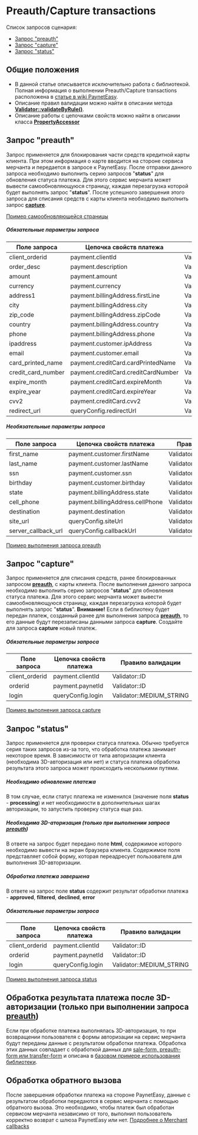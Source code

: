 # Preauth/Capture transactions

Список запросов сценария:
* [Запрос "preauth"](#preauth)
* [Запрос "capture"](#capture)
* [Запрос "status"](#status)

## Общие положения

* В данной статье описывается исключительно работа с библиотекой. Полная информация о выполнении Preauth/Capture transactions расположена в [статье в wiki PaynetEasy](http://wiki.payneteasy.com/index.php/PnE:Preauth/Capture_Transactions).
* Описание правил валидации можно найти в описании метода **[Validator::validateByRule()](../library-internals/02-validator.md#validateByRule)**.
* Описание работы с цепочками свойств можно найти в описании класса **[PropertyAccessor](../library-internals/03-property-accessor.md)**

## <a name="preauth"></a> Запрос "preauth"

Запрос применяется для блокирования части средств кредитной карты клиента. При этом информация о карте вводится на стороне сервиса мерчанта и передается в запросе к PaynetEasy. После отправки данного запроса необходимо выполнить серию запросов "**status**" для обновления статуса платежа. Для этого сервис мерчанта может вывести самообновляющуюся страницу, каждая перезагрузка которой будет выполнять запрос "**status**". После успешного завершения этого запроса для списания средств с карты клиента необходимо выполнить запрос **[capture](#capture)**.

[Пример самообновляющейся страницы](../../../example/common/waitPage.html)

##### Обязательные параметры запроса

Поле запроса        |Цепочка свойств платежа            |Правило валидации
--------------------|-----------------------------------|-----------------
client_orderid      |payment.clientId                   |Validator::ID
order_desc          |payment.description                |Validator::LONG_STRING
amount              |payment.amount                     |Validator::AMOUNT
currency            |payment.currency                   |Validator::CURRENCY
address1            |payment.billingAddress.firstLine   |Validator::MEDIUM_STRING
city                |payment.billingAddress.city        |Validator::MEDIUM_STRING
zip_code            |payment.billingAddress.zipCode     |Validator::ZIP_CODE
country             |payment.billingAddress.country     |Validator::COUNTRY
phone               |payment.billingAddress.phone       |Validator::PHONE
ipaddress           |payment.customer.ipAddress         |Validator::IP
email               |payment.customer.email             |Validator::EMAIL
card_printed_name   |payment.creditCard.cardPrintedName |Validator::LONG_STRING
credit_card_number  |payment.creditCard.creditCardNumber|Validator::CREDIT_CARD_NUMBER
expire_month        |payment.creditCard.expireMonth     |Validator::MONTH
expire_year         |payment.creditCard.expireYear      |Validator::YEAR
cvv2                |payment.creditCard.cvv2            |Validator::CVV2
redirect_url        |queryConfig.redirectUrl            |Validator::URL

##### Необязательные параметры запроса

Поле запроса        |Цепочка свойств платежа            |Правило валидации
--------------------|-----------------------------------|-----------------
first_name          |payment.customer.firstName         |Validator::MEDIUM_STRING
last_name           |payment.customer.lastName          |Validator::MEDIUM_STRING
ssn                 |payment.customer.ssn               |Validator::SSN
birthday            |payment.customer.birthday          |Validator::DATE
state               |payment.billingAddress.state       |Validator::COUNTRY
cell_phone          |payment.billingAddress.cellPhone   |Validator::PHONE
destination         |payment.destination                |Validator::LONG_STRING
site_url            |queryConfig.siteUrl                |Validator::URL
server_callback_url |queryConfig.callbackUrl            |Validator::URL

[Пример выполнения запроса preauth](../../../example/preauth.php)

## <a name="capture"></a> Запрос "capture"

Запрос применяется для списания средств, ранее блокированных запросом **[preauth](#preauth)**, с карты клиента. После выполнения данного запроса необходимо выполнить серию запросов "**status**" для обновления статуса платежа. Для этого сервис мерчанта может вывести самообновляющуюся страницу, каждая перезагрузка которой будет выполнять запрос "**status**". **Внимание!** Если в библиотеку будет передан платеж, созданный ранее для выполнения запроса **[preauth](#preauth)**, то его данные будут перезаписаны данными запроса **capture**. Создайте для запроса **capture** новый платеж.

##### Обязательные параметры запроса

Поле запроса        |Цепочка свойств платежа|Правило валидации
--------------------|-----------------------|-----------------
client_orderid      |payment.clientId       |Validator::ID
orderid             |payment.paynetId       |Validator::ID
login               |queryConfig.login      |Validator::MEDIUM_STRING

[Пример выполнения запроса capture](../../../example/capture.php)

## <a name="status"></a> Запрос "status"

Запрос применяется для проверки статуса платежа. Обычно требуется серия таких запросов из-за того, что обработка платежа занимает некоторое время. В зависимости от типа авторизации клиента (необходима 3D-авторизация или нет) и статуса платежа обработка результата этого запроса может происходить несколькими путями.

##### Необходимо обновление платежа

В том случае, если статус платежа не изменился (значение поля **status** - **processing**) и нет необходимости в дополнительных шагах авторизации, то запустить проверку статуса еще раз.

##### Необходима 3D-аторизация (только при выполнении запроса **[preauth](#preauth)**)

В ответе на запрос будет передано поле **html**, содержимое которого необходимо вывести на экран браузера клиента. Содержимое поля представляет собой форму, которая переадресует пользователя для выполнения 3D-авторизации.

##### Обработка платежа завершена

В ответе на запрос поле **status** содержит результат обработки платежа - **approved**, **filtered**, **declined**, **error**

##### Обязательные параметры запроса

Поле запроса        |Цепочка свойств платежа|Правило валидации
--------------------|-----------------------|-----------------
client_orderid      |payment.clientId       |Validator::ID
orderid             |payment.paynetId       |Validator::ID
login               |queryConfig.login      |Validator::MEDIUM_STRING

[Пример выполнения запроса status](../../../example/status.php)

## <a name="3d-redirect"></a> Обработка результата платежа после 3D-авторизации (только при выполнении запроса **[preauth](#preauth)**)

Если при обработке платежа выполнялась 3D-авторизация, то при возвращении пользователя с формы авторизации на сервис мерчанта будут переданы данные с результатом обработки платежа. Обработка этих данных совпадает с обработкой данных для [sale-form, preauth-form или transfer-form](05-payment-form-integration.md) и описана в [базовом примере использования библиотеки](../00-basic-tutorial.md#stage_2).

## <a name="callback"></a> Обработка обратного вызова

После завершения обработки платежа на стороне PaynetEasy, данные с результатом обработки передаются в сервис мерчанта с помощью обратного вызова. Это необходимо, чтобы платеж был обработан сервисом мерчанта независимо от того, выполнил пользователь корректно возврат с шлюза PaynetEasy или нет.
[Подробнее о Merchant callbacks](06-merchant-callbacks.md)
